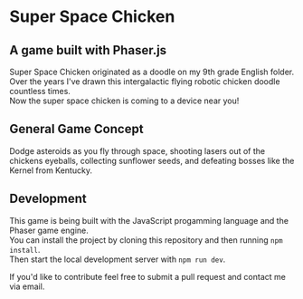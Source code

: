 # Super Space Chicken  
## A game built with Phaser.js  
  
Super Space Chicken originated as a doodle on my 9th grade English folder.  
Over the years I've drawn this intergalactic flying robotic chicken doodle countless times.  
Now the super space chicken is coming to a device near you!  
  
## General Game Concept  
  
Dodge asteroids as you fly through space, shooting lasers out of the chickens eyeballs, collecting sunflower seeds, and defeating bosses like the Kernel from Kentucky.

## Development  
  
This game is being built with the JavaScript progamming language and the Phaser game engine.  
You can install the project by cloning this repository and then running `npm install`.  
Then start the local development server with `npm run dev`.  
  
If you'd like to contribute feel free to submit a pull request and contact me via email.  
  